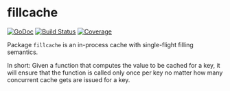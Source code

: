 # fillcache

[![GoDoc](https://godoc.org/github.com/mccutchen/fillcache?status.svg)](https://godoc.org/github.com/mccutchen/fillcache)
[![Build Status](https://travis-ci.org/mccutchen/fillcache.svg?branch=master)](http://travis-ci.org/mccutchen/fillcache)
[![Coverage](http://gocover.io/_badge/github.com/mccutchen/fillcache?0)](http://gocover.io/github.com/mccutchen/fillcache)

Package `fillcache` is an in-process cache with single-flight filling
semantics.

In short: Given a function that computes the value to be cached for a key, it
will ensure that the function is called only once per key no matter how many
concurrent cache gets are issued for a key.
